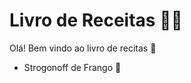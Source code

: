 # Livro de Receitas :man_cook:

Olá! Bem vindo ao livro de recitas :page_facing_up:

- Strogonoff de Frango :chicken:
